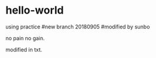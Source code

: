 # hello-world
using practice
#new branch 20180905
#modified by sunbo

no pain no gain.

modified in txt.
